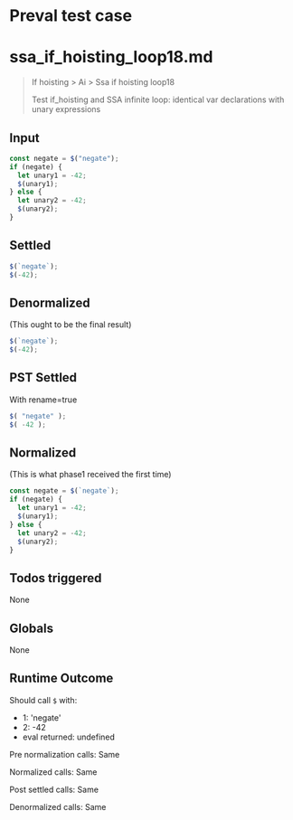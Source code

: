 # Preval test case

# ssa_if_hoisting_loop18.md

> If hoisting > Ai > Ssa if hoisting loop18
>
> Test if_hoisting and SSA infinite loop: identical var declarations with unary expressions

## Input

`````js filename=intro
const negate = $("negate");
if (negate) {
  let unary1 = -42;
  $(unary1);
} else {
  let unary2 = -42;
  $(unary2);
}
`````


## Settled


`````js filename=intro
$(`negate`);
$(-42);
`````


## Denormalized
(This ought to be the final result)

`````js filename=intro
$(`negate`);
$(-42);
`````


## PST Settled
With rename=true

`````js filename=intro
$( "negate" );
$( -42 );
`````


## Normalized
(This is what phase1 received the first time)

`````js filename=intro
const negate = $(`negate`);
if (negate) {
  let unary1 = -42;
  $(unary1);
} else {
  let unary2 = -42;
  $(unary2);
}
`````


## Todos triggered


None


## Globals


None


## Runtime Outcome


Should call `$` with:
 - 1: 'negate'
 - 2: -42
 - eval returned: undefined

Pre normalization calls: Same

Normalized calls: Same

Post settled calls: Same

Denormalized calls: Same
